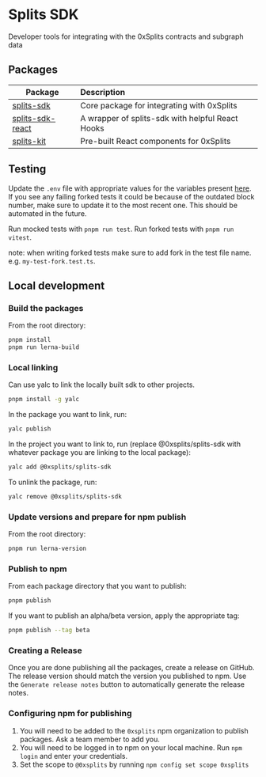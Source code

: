 # Splits SDK

Developer tools for integrating with the 0xSplits contracts and subgraph data

## Packages

| Package                                        | Description                                      |
| ---------------------------------------------- | :----------------------------------------------- |
| [splits-sdk](/packages/splits-sdk)             | Core package for integrating with 0xSplits       |
| [splits-sdk-react](/packages/splits-sdk-react) | A wrapper of splits-sdk with helpful React Hooks |
| [splits-kit](/packages/splits-kit)             | Pre-built React components for 0xSplits          |

## Testing

Update the `.env` file with appropriate values for the variables present [here](packages/splits-sdk/.env.sample). If you see any failing forked tests it could be because of the outdated block number, make sure to update it to the most recent one. This should be automated in the future.

Run mocked tests with `pnpm run test`.
Run forked tests with `pnpm run vitest`.

note: when writing forked tests make sure to add fork in the test file name. e.g. `my-test-fork.test.ts`.

## Local development

### Build the packages

From the root directory:

```bash
pnpm install
pnpm run lerna-build
```

### Local linking

Can use yalc to link the locally built sdk to other projects.

```bash
pnpm install -g yalc
```

In the package you want to link, run:

```bash
yalc publish
```

In the project you want to link to, run (replace @0xsplits/splits-sdk with whatever package you are linking to the local package):

```bash
yalc add @0xsplits/splits-sdk
```

To unlink the package, run:

```bash
yalc remove @0xsplits/splits-sdk
```


### Update versions and prepare for npm publish

From the root directory:

```bash
pnpm run lerna-version
```

### Publish to npm

From each package directory that you want to publish:

```bash
pnpm publish
```

If you want to publish an alpha/beta version, apply the appropriate tag:

```bash
pnpm publish --tag beta
```

### Creating a Release

Once you are done publishing all the packages, create a release on GitHub. The release version should match the version you published to npm. Use the `Generate release notes` button to automatically generate the release notes.

### Configuring npm for publishing

1. You will need to be added to the `0xsplits` npm organization to publish packages. Ask a team member to add you.
2. You will need to be logged in to npm on your local machine. Run `npm login` and enter your credentials.
3. Set the scope to `@0xsplits` by running `npm config set scope 0xsplits`
